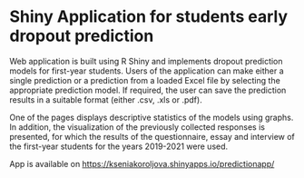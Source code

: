 # Shiny Application for students early dropout prediction
Web application is built using R Shiny and implements dropout prediction models for first-year students.
Users of the application can make either a single prediction or a prediction from a loaded Excel file by selecting the appropriate prediction model. If required, the user can save the prediction results in a suitable format (either .csv, .xls or .pdf).

One of the pages displays descriptive statistics of the models using graphs. In addition, the visualization of the previously collected responses is presented, for which the results of the questionnaire, essay and interview of the first-year students for the years 2019-2021 were used. 

App is available on https://kseniakoroljova.shinyapps.io/predictionapp/
